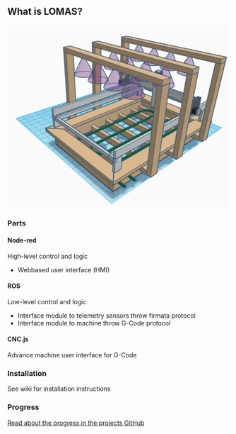 ## What is LOMAS?
![Prototype](images/Bild1.png)

### Parts
#### Node-red 
High-level control and logic
* Webbased user interface (HMI)

#### ROS
Low-level control and logic
* Interface module to telemetry sensors throw firmata protocol
* Interface module to machine throw G-Code protocol

#### CNC.js
Advance machine user interface for G-Code

### Installation
See wiki for installation instructions

### Progress

[Read about the progress in the projects GitHub](blog/blog.md)

